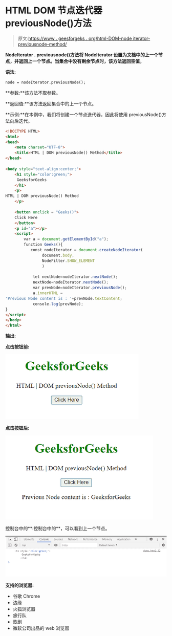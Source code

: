 # HTML DOM 节点迭代器 previousNode()方法

> 原文:[https://www . geesforgeks . org/html-DOM-node iterator-previousnode-method/](https://www.geeksforgeeks.org/html-dom-nodeiterator-previousnode-method/)

**NodeIterator . previousnode()**方法将 NodeIterator 设置为文档中的上一个节点，并返回上一个节点。当集合中没有剩余节点时，该方法返回**空值**。

**语法:**

```html
node = nodeIterator.previousNode();
```

**参数:**该方法不取参数。

**返回值:**该方法返回集合中的上一个节点。

**示例:**在本例中，我们将创建一个节点迭代器，因此将使用 previousNode()方法向后迭代。

```html
<!DOCTYPE HTML> 
<html>  
<head>
    <meta charset="UTF-8">
    <title>HTML | DOM previousNode() Method</title>
</head>   

<body style="text-align:center;">
    <h1 style="color:green;">  
     GeeksforGeeks
    </h1> 
    <p> 
HTML | DOM previousNode() Method
    </p>

    <button onclick = "Geeks()">
    Click Here
    </button>
    <p id="a"></p>
    <script> 
        var a = document.getElementById("a");
        function Geeks(){
           const nodeIterator = document.createNodeIterator(
                document.body,
                NodeFilter.SHOW_ELEMENT
                )

            let nextNode=nodeIterator.nextNode();
            nextNode=nodeIterator.nextNode();
            var prevNode=nodeIterator.previousNode();
            a.innerHTML =
'Previous Node content is : '+prevNode.textContent;
            console.log(prevNode);
}
</script>
</body>
</html>
```

**输出:**

**点击按钮前:**

![](img/d05ec9c8b547f00620eae7b7d0172ce2.png)

**点击按钮后:**

![](img/4f510839df0a163044220ed7bbe44c7d.png)

控制台中的**:控制台中的**，可以看到上一个节点。

![](img/57ad0791d1487ac5ec515e03c89480c6.png)

**支持的浏览器:**

*   谷歌 Chrome
*   边缘
*   火狐浏览器
*   旅行队
*   歌剧
*   微软公司出品的 web 浏览器